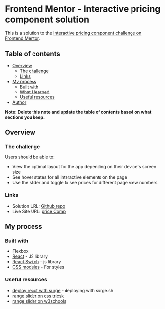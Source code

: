 # Frontend Mentor - Interactive pricing component solution

This is a solution to the [Interactive pricing component challenge on Frontend Mentor](https://www.frontendmentor.io/challenges/interactive-pricing-component-t0m8PIyY8).

## Table of contents

- [Overview](#overview)
  - [The challenge](#the-challenge)
  - [Links](#links)
- [My process](#my-process)
  - [Built with](#built-with)
  - [What I learned](#what-i-learned)
  - [Useful resources](#useful-resources)
- [Author](#author)

**Note: Delete this note and update the table of contents based on what sections you keep.**

## Overview

### The challenge

Users should be able to:

- View the optimal layout for the app depending on their device's screen size
- See hover states for all interactive elements on the page
- Use the slider and toggle to see prices for different page view numbers

### Links

- Solution URL: [Github repo](https://github.com/11ma/pricing-component)
- Live Site URL: [price Comp](pricecomp.surge.sh)

## My process

### Built with

- Flexbox
- [React](https://reactjs.org/) - JS library
- [React Switch](https://www.npmjs.com/package/react-switch) - js library
- [CSS modules](https://github.com/css-modules/css-modules) - For styles

### Useful resources

- [deploy react with surge](https://davidtang.io/2019-10-17-deploying-react-to-surge/) - deploying with surge.sh
- [range slider on css tricsk](https://css-tricks.com/styling-cross-browser-compatible-range-inputs-css/)
- [range slider on w3schools](https://www.w3schools.com/howto/howto_js_rangeslider.asp)
